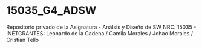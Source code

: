 # 15035_G4_ADSW
Repositorio privado de la Asignatura - Análsis  y Diseño de SW NRC: 15035 - INETGRANTES: Leonardo de la Cadena / Camila Morales / Johao Morales / Cristian Tello
